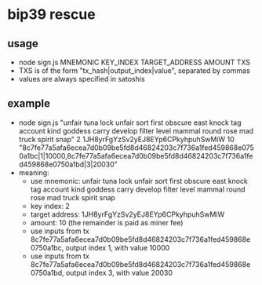 # bip39 rescue

## usage
- node sign.js MNEMONIC KEY\_INDEX TARGET\_ADDRESS AMOUNT TXS
- TXS is of the form "tx\_hash|output\_index|value", separated by commas
- values are always specified in satoshis

## example
- node sign.js "unfair tuna lock unfair sort first obscure east knock tag account kind goddess carry develop filter level mammal round rose mad truck spirit snap" 2 1JH8yrFgYzSv2yEJ8EYp6CPkyhpuhSwMiW 10 "8c7fe77a5afa6ecea7d0b09be5fd8d46824203c7f736a1fed459868e0750a1bc|1|10000,8c7fe77a5afa6ecea7d0b09be5fd8d46824203c7f736a1fed459868e0750a1bd|3|20030"
- meaning:
  - use mnemonic: unfair tuna lock unfair sort first obscure east knock tag account kind goddess carry develop filter level mammal round rose mad truck spirit snap
  - key index: 2
  - target address: 1JH8yrFgYzSv2yEJ8EYp6CPkyhpuhSwMiW 
  - amount: 10 (the remainder is paid as miner fee)
  - use inputs from tx 8c7fe77a5afa6ecea7d0b09be5fd8d46824203c7f736a1fed459868e0750a1bc, output index 1, with value 10000
  - use inputs from tx 8c7fe77a5afa6ecea7d0b09be5fd8d46824203c7f736a1fed459868e0750a1bd, output index 3, with value 20030
